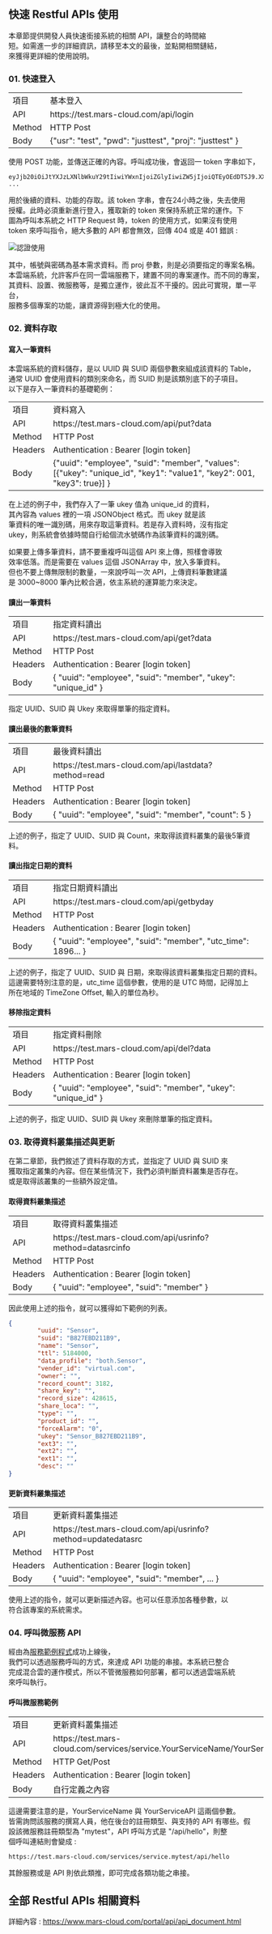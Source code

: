  
## 快速 Restful APIs 使用

本章節提供開發人員快速銜接系統的相關 API，讓整合的時間縮  
短。如需進一步的詳細資訊，請移至本文的最後，並點開相關鏈結，  
來獲得更詳細的使用說明。
  
### 01. 快速登入
  
<table>
  <tr>
    <td>項目</td>
    <td>基本登入</td>
  </tr>
  <tr>
    <td>API</td>
    <td>https://test.mars-cloud.com/api/login</td>
  </tr>
  <tr>
    <td>Method</td>
    <td>HTTP Post</td>
  </tr>
  <tr>
    <td>Body</td>
    <td>{"usr": "test", "pwd": "justtest", "proj": "justtest" }</td>
  </tr>
</table>
  
使用 POST 功能，並傳送正確的內容。呼叫成功後，會返回一 token 字串如下，  
  
```
eyJjb20iOiJtYXJzLXNlbWkuY29tIiwiYWxnIjoiZGlyIiwiZW5jIjoiQTEyOEdDTSJ9.XX ...
```
  
用於後續的資料、功能的存取。該 token 字串，會在24小時之後，失去使用  
授權。此時必須重新進行登入，獲取新的 token 來保持系統正常的運作。下  
圖為呼叫本系統之 HTTP Request 時，token 的使用方式，如果沒有使用  
token 來呼叫指令，絕大多數的 API 都會無效，回傳 404 或是 401 錯誤 :    

![認證使用](https://test.mars-cloud.com/images/1706754765790.jpg)
  
其中，帳號與密碼為基本需求資料。而 proj 參數，則是必須要指定的專案名稱。  
本雲端系統，允許客戶在同一雲端服務下，建置不同的專案運作。而不同的專案，  
其資料、設置、微服務等，是獨立運作，彼此互不干擾的。因此可實現，單一平台，  
服務多個專案的功能，讓資源得到極大化的使用。

  
### 02. 資料存取

#### 寫入一筆資料
  
本雲端系統的資料儲存，是以 UUID 與 SUID 兩個參數來組成該資料的 Table，  
通常 UUID 會使用資料的類別來命名，而 SUID 則是該類別底下的子項目。  
以下是存入一筆資料的基礎範例：

<table>
  <tr>
    <td>項目</td>
    <td>資料寫入</td>
  </tr>
  <tr>
    <td>API</td>
    <td>https://test.mars-cloud.com/api/put?data</td>
  </tr>
  <tr>
    <td>Method</td>
    <td>HTTP Post</td>
  </tr>
  <tr>
    <td>Headers</td>
    <td>Authentication : Bearer [login token]</td>
  </tr>
  <tr>
    <td>Body</td>
    <td>{"uuid": "employee", "suid": "member", "values": [{"ukey": "unique_id", "key1": "value1", "key2": 001, "key3": true}] }</td>
  </tr>
</table>

在上述的例子中，我們存入了一筆 ukey 值為 unique_id 的資料，  
其內容為 values 裡的一項 JSONObject 格式。而 ukey 就是該  
筆資料的唯一識別碼，用來存取這筆資料。若是存入資料時，沒有指定  
ukey，則系統會依據時間自行給個流水號碼作為該筆資料的識別碼。  

如果要上傳多筆資料，請不要重複呼叫這個 API 來上傳，照樣會導致  
效率低落。而是需要在 values 這個 JSONArray 中，放入多筆資料。  
但也不要上傳無限制的數量，一來說呼叫一次 API，上傳資料筆數建議  
是 3000~8000 筆內比較合適，依主系統的運算能力來決定。


#### 讀出一筆資料

<table>
  <tr>
    <td>項目</td>
    <td>指定資料讀出</td>
  </tr>
  <tr>
    <td>API</td>
    <td>https://test.mars-cloud.com/api/get?data</td>
  </tr>
  <tr>
    <td>Method</td>
    <td>HTTP Post</td>
  </tr>
  <tr>
    <td>Headers</td>
    <td>Authentication : Bearer [login token]</td>
  </tr>
  <tr>
    <td>Body</td>
    <td>{ "uuid": "employee", "suid": "member", "ukey": "unique_id" }</td>
  </tr>
</table>
  
指定 UUID、SUID 與 Ukey 來取得單筆的指定資料。  

#### 讀出最後的數筆資料

<table>
  <tr>
    <td>項目</td>
    <td>最後資料讀出</td>
  </tr>
  <tr>
    <td>API</td>
    <td>https://test.mars-cloud.com/api/lastdata?method=read</td>
  </tr>
  <tr>
    <td>Method</td>
    <td>HTTP Post</td>
  </tr>
  <tr>
    <td>Headers</td>
    <td>Authentication : Bearer [login token]</td>
  </tr>
  <tr>
    <td>Body</td>
    <td>{ "uuid": "employee", "suid": "member", "count": 5 }</td>
  </tr>
</table>

上述的例子，指定了 UUID、SUID 與 Count，來取得該資料叢集的最後5筆資料。  

#### 讀出指定日期的資料

<table>
  <tr>
    <td>項目</td>
    <td>指定日期資料讀出</td>
  </tr>
  <tr>
    <td>API</td>
    <td>https://test.mars-cloud.com/api/getbyday</td>
  </tr>
  <tr>
    <td>Method</td>
    <td>HTTP Post</td>
  </tr>
  <tr>
    <td>Headers</td>
    <td>Authentication : Bearer [login token]</td>
  </tr>
  <tr>
    <td>Body</td>
    <td>{ "uuid": "employee", "suid": "member", "utc_time": 1896... }</td>
  </tr>
</table>

上述的例子，指定了 UUID、SUID 與 日期，來取得該資料叢集指定日期的資料。  
這邊需要特別注意的是，utc_time 這個參數，使用的是 UTC 時間，記得加上  
所在地域的 TimeZone Offset, 輸入的單位為秒。  
  
#### 移除指定資料

<table>
  <tr>
    <td>項目</td>
    <td>指定資料刪除</td>
  </tr>
  <tr>
    <td>API</td>
    <td>https://test.mars-cloud.com/api/del?data</td>
  </tr>
  <tr>
    <td>Method</td>
    <td>HTTP Post</td>
  </tr>
  <tr>
    <td>Headers</td>
    <td>Authentication : Bearer [login token]</td>
  </tr>
  <tr>
    <td>Body</td>
    <td>{ "uuid": "employee", "suid": "member", "ukey": "unique_id" }</td>
  </tr>
</table>

上述的例子，指定 UUID、SUID 與 Ukey 來刪除單筆的指定資料。  
    
### 03. 取得資料叢集描述與更新
  
在第二章節，我們敘述了資料存取的方式，並指定了 UUID 與 SUID 來  
獲取指定叢集的內容。但在某些情況下，我們必須判斷資料叢集是否存在。  
或是取得該叢集的一些額外設定值。
  
#### 取得資料叢集描述

<table>
  <tr>
    <td>項目</td>
    <td>取得資料叢集描述</td>
  </tr>
  <tr>
    <td>API</td>
    <td>https://test.mars-cloud.com/api/usrinfo?method=datasrcinfo</td>
  </tr>
  <tr>
    <td>Method</td>
    <td>HTTP Post</td>
  </tr>
  <tr>
    <td>Headers</td>
    <td>Authentication : Bearer [login token]</td>
  </tr>
  <tr>
    <td>Body</td>
    <td>{ "uuid": "employee", "suid": "member" }</td>
  </tr>
</table>
  
因此使用上述的指令，就可以獲得如下範例的列表。

```json
{
        "uuid": "Sensor",
        "suid": "B827EBD211B9",
        "name": "Sensor",
        "ttl": 5184000,
        "data_profile": "both.Sensor",
        "vender_id": "virtual.com",
        "owner": "",
        "record_count": 3182,
        "share_key": "",
        "record_size": 428615,
        "share_loca": "",
        "type": "",
        "product_id": "",
        "forceAlarm": "0",
        "ukey": "Sensor_B827EBD211B9",
        "ext3": "",
        "ext2": "",
        "ext1": "",
        "desc": ""
}
```

#### 更新資料叢集描述

<table>
  <tr>
    <td>項目</td>
    <td>更新資料叢集描述</td>
  </tr>
  <tr>
    <td>API</td>
    <td>https://test.mars-cloud.com/api/usrinfo?method=updatedatasrc</td>
  </tr>
  <tr>
    <td>Method</td>
    <td>HTTP Post</td>
  </tr>
  <tr>
    <td>Headers</td>
    <td>Authentication : Bearer [login token]</td>
  </tr>
  <tr>
    <td>Body</td>
    <td>{ "uuid": "employee", "suid": "member", ... }</td>
  </tr>
</table>

使用上述的指令，就可以更新描述內容。也可以任意添加各種參數，以  
符合該專案的系統需求。  
    
### 04. 呼叫微服務 API

經由為[服務範例程式](https://github.com/MarsSemi/MarsCloud-SaaS/tree/main/Services)成功上線後，  
我們可以透過服務呼叫的方式，來達成 API 功能的串接。本系統已整合  
完成混合雲的運作模式，所以不管微服務如何部署，都可以透過雲端系統  
來呼叫執行。

#### 呼叫微服務範例

<table>
  <tr>
    <td>項目</td>
    <td>更新資料叢集描述</td>
  </tr>
  <tr>
    <td>API</td>
    <td>https://test.mars-cloud.com/services/service.YourServiceName/YourServiceAPI</td>
  </tr>
  <tr>
    <td>Method</td>
    <td>HTTP Get/Post</td>
  </tr>
  <tr>
    <td>Headers</td>
    <td>Authentication : Bearer [login token]</td>
  </tr>
  <tr>
    <td>Body</td>
    <td>自行定義之內容</td>
  </tr>
</table>

這邊需要注意的是，YourServiceName 與 YourServiceAPI 這兩個參數。  
皆需詢問該服務的撰寫人員，他在後台的註冊類型、與支持的 API 有哪些。假  
設該微服務註冊類型為 "mytest"，API 呼叫方式是 "/api/hello"，則整  
個呼叫連結則會變成 :

```text
https://test.mars-cloud.com/services/service.mytest/api/hello
```

其餘服務或是 API 則依此類推，即可完成各類功能之串接。


  
## 全部 Restful APIs 相關資料
  
詳細內容 : https://www.mars-cloud.com/portal/api/api_document.html    
